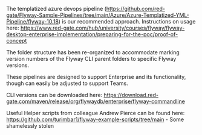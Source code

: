 The templatized azure devops pipeline (https://github.com/red-gate/Flyway-Sample-Pipelines/tree/main/Azure/Azure-Templatized-YML-Pipeline/flyway-10.18) is our recommended approach. Instructions on usage here: https://www.red-gate.com/hub/university/courses/flyway/flyway-desktop-enterprise-implementation/preparing-for-the-poc/proof-of-concept

The folder structure has been re-organized to accommodate marking version numbers of the Flyway CLI parent folders to specific Flyway versions.

These pipelines are designed to support Enterprise and its functionality, though can easily be adjusted to support Teams. 

CLI versions can be downloaded here: https://download.red-gate.com/maven/release/org/flywaydb/enterprise/flyway-commandline

Useful Helper scripts from colleague Andrew Pierce can be found here: https://github.com/turimbar1/flyway-example-scripts/tree/main
    - Some shamelessly stolen